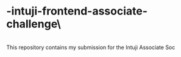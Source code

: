 # -intuji-frontend-associate-challenge\
\
This repository contains my submission for the Intuji Associate Soc